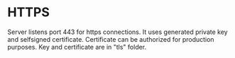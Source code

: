 # HTTPS
Server listens port 443 for https connections. It uses generated private key and selfsigned certificate. Certificate can be authorized for production purposes.
Key and certificate are in "tls" folder.
